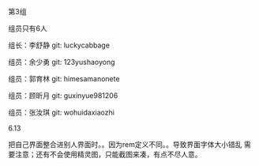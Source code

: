 第3组
  
组员只有6人
   
组长：李舒静  git: luckycabbage
  
组员：余少勇  git: 123yushaoyong
   
组员：郭育林  git: himesamanonete
  
组员：顾昕月  git: guxinyue981206
  
组员：张汝琪  git: wohuidaxiaozhi

6.13
  
  把自己界面整合进别人界面时。。因为rem定义不同。。导致界面字体大小错乱 需要注意；还有不会使用精灵图，只能截图来凑，有点不尽人意。
